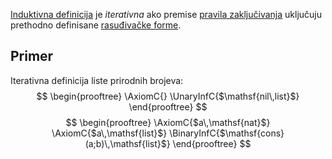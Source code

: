 
[Induktivna definicija](Induktivna%20definicija.md) je *iterativna* ako premise [pravila zaključivanja](Pravila%20zaključivanja.md) uključuju prethodno definisane [rasuđivačke forme](Rasuđivanja).

## Primer

Iterativna definicija liste prirodnih brojeva:
$$
\begin{prooftree}
\AxiomC{}
\UnaryInfC{$\mathsf{nil\,list}$}
\end{prooftree}
$$
$$
\begin{prooftree}
\AxiomC{$a\,\mathsf{nat}$}
\AxiomC{$a\,\mathsf{list}$}
\BinaryInfC{$\mathsf{cons}(a;b)\,\mathsf{list}$}
\end{prooftree}
$$